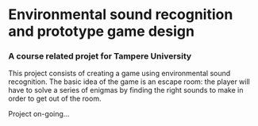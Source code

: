 # Environmental sound recognition and prototype game design
### A course related projet for Tampere University

This project consists of creating a game using environmental sound recognition. The basic idea of the game is an escape room: the player will have to solve a series of enigmas by finding the right sounds to make in order to get out of the room.

Project on-going...